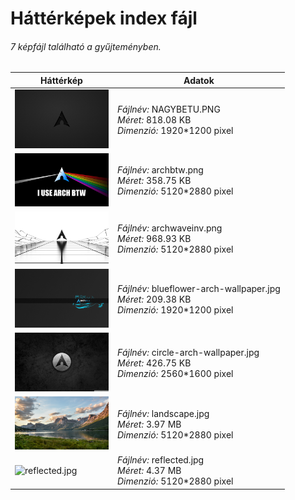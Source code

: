 # Háttérképek index fájl

###### 7 képfájl található a gyűjteményben.

Háttérkép|Adatok
---------|------
<img src="./NAGYBETU.PNG" width="150px" height="auto" alt="NAGYBETU.PNG" />|*Fájlnév:* NAGYBETU.PNG<br/>*Méret:* 818.08 KB<br/>*Dimenzió:* 1920*1200 pixel
<img src="./archbtw.png" width="150px" height="auto" alt="archbtw.png" />|*Fájlnév:* archbtw.png<br/>*Méret:* 358.75 KB<br/>*Dimenzió:* 5120*2880 pixel
<img src="./archwaveinv.png" width="150px" height="auto" alt="archwaveinv.png" />|*Fájlnév:* archwaveinv.png<br/>*Méret:* 968.93 KB<br/>*Dimenzió:* 5120*2880 pixel
<img src="./blueflower-arch-wallpaper.jpg" width="150px" height="auto" alt="blueflower-arch-wallpaper.jpg" />|*Fájlnév:* blueflower-arch-wallpaper.jpg<br/>*Méret:* 209.38 KB<br/>*Dimenzió:* 1920*1200 pixel
<img src="./circle-arch-wallpaper.jpg" width="150px" height="auto" alt="circle-arch-wallpaper.jpg" />|*Fájlnév:* circle-arch-wallpaper.jpg<br/>*Méret:* 426.75 KB<br/>*Dimenzió:* 2560*1600 pixel
<img src="./landscape.jpg" width="150px" height="auto" alt="landscape.jpg" />|*Fájlnév:* landscape.jpg<br/>*Méret:* 3.97 MB<br/>*Dimenzió:* 5120*2880 pixel
<img src="./reflected.jpg" width="150px" height="auto" alt="reflected.jpg" />|*Fájlnév:* reflected.jpg<br/>*Méret:* 4.37 MB<br/>*Dimenzió:* 5120*2880 pixel
